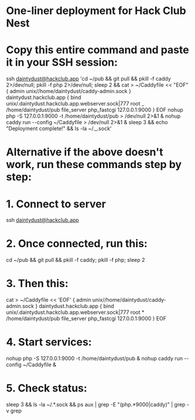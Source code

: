 # One-liner deployment for Hack Club Nest

# Copy this entire command and paste it in your SSH session:

ssh daintydust@hackclub.app 'cd ~/pub && git pull && pkill -f caddy 2>/dev/null; pkill -f php 2>/dev/null; sleep 2 && cat > ~/Caddyfile << "EOF"
{
admin unix//home/daintydust/caddy-admin.sock
}
daintydust.hackclub.app {
bind unix/.daintydust.hackclub.app.webserver.sock|777
root _ /home/daintydust/pub
file_server
php_fastcgi 127.0.0.1:9000
}
EOF
nohup php -S 127.0.0.1:9000 -t /home/daintydust/pub > /dev/null 2>&1 & nohup caddy run --config ~/Caddyfile > /dev/null 2>&1 & sleep 3 && echo "Deployment complete!" && ls -la ~/._.sock'

# Alternative if the above doesn't work, run these commands step by step:

# 1. Connect to server

ssh daintydust@hackclub.app

# 2. Once connected, run this:

cd ~/pub && git pull && pkill -f caddy; pkill -f php; sleep 2

# 3. Then this:

cat > ~/Caddyfile << 'EOF'
{
admin unix//home/daintydust/caddy-admin.sock
}
daintydust.hackclub.app {
bind unix/.daintydust.hackclub.app.webserver.sock|777
root \* /home/daintydust/pub
file_server
php_fastcgi 127.0.0.1:9000
}
EOF

# 4. Start services:

nohup php -S 127.0.0.1:9000 -t /home/daintydust/pub &
nohup caddy run --config ~/Caddyfile &

# 5. Check status:

sleep 3 && ls -la ~/.*.sock && ps aux | grep -E "(php.*9000|caddy)" | grep -v grep

